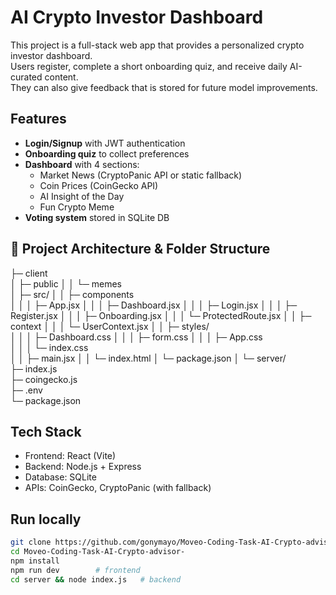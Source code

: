# AI Crypto Investor Dashboard

This project is a full-stack web app that provides a personalized crypto investor dashboard.  
Users register, complete a short onboarding quiz, and receive daily AI-curated content.  
They can also give feedback that is stored for future model improvements.  

## Features
- **Login/Signup** with JWT authentication  
- **Onboarding quiz** to collect preferences  
- **Dashboard** with 4 sections:
  - Market News (CryptoPanic API or static fallback)
  - Coin Prices (CoinGecko API)
  - AI Insight of the Day
  - Fun Crypto Meme  
- **Voting system** stored in SQLite DB  
## 📂 Project Architecture & Folder Structure

├─ client                    
│  ├─ public
│  │  └─ memes               
│  ├─ src/
│  │  ├─ components         
│  │  │  ├─ App.jsx
│  │  │  ├─ Dashboard.jsx
│  │  │  ├─ Login.jsx
│  │  │  ├─ Register.jsx
│  │  │  ├─ Onboarding.jsx
│  │  │  └─ ProtectedRoute.jsx
│  │  ├─ context
│  │  │  └─ UserContext.jsx
│  │  ├─ styles/          
│  │  │  ├─ Dashboard.css
│  │  │  ├─ form.css
│  │  │  ├─ App.css           
│  │  │  └─ index.css          
│  │  ├─ main.jsx
│  │  └─ index.html
│  └─ package.json
│
└─ server/                   
   ├─ index.js                  
   ├─ coingecko.js            
   ├─ .env                     
   └─ package.json
   
## Tech Stack
- Frontend: React (Vite)  
- Backend: Node.js + Express  
- Database: SQLite  
- APIs: CoinGecko, CryptoPanic (with fallback)  

## Run locally
```bash
git clone https://github.com/gonymayo/Moveo-Coding-Task-AI-Crypto-advisor-.git
cd Moveo-Coding-Task-AI-Crypto-advisor-
npm install
npm run dev        # frontend
cd server && node index.js   # backend
                     




